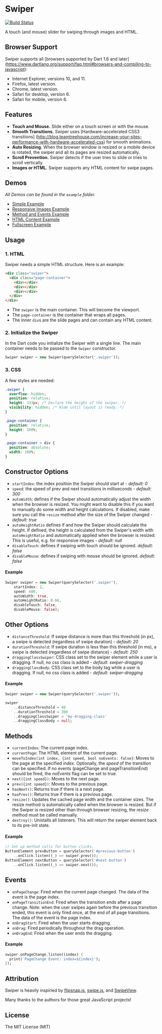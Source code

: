 # Swiper

[![Build Status](https://drone.io/github.com/marcojakob/dart-swiper/status.png)](https://drone.io/github.com/marcojakob/dart-swiper/latest)

A touch (and mouse) slider for swiping through images and HTML.


## Browser Support

Swiper supports all [browsers supported by Dart 1.6 and later]
(https://www.dartlang.org/support/faq.html#browsers-and-compiling-to-javascript):

* Internet Explorer, versions 10, and 11.
* Firefox, latest version.
* Chrome, latest version.
* Safari for desktop, version 6.
* Safari for mobile, version 6.


## Features

* **Touch and Mouse.** Slide either on a touch screen or with the mouse.
* **Smooth Transitions.** Swiper uses [Hardware-accelerated CSS3 transitions]
(http://blog.teamtreehouse.com/increase-your-sites-performance-with-hardware-accelerated-css) 
for smooth animations. 
* **Auto Resizing.** When the browser window is resized or a mobile device is 
rotated, the swiper and all its pages are resized automatically. 
* **Scroll Prevention.** Swiper detects if the user tries to slide or tries to 
scroll vertically.
* **Images or HTML.** Swiper supports any HTML content for swipe pages.


## Demos

*All Demos can be found in the `example` folder.*

* [Simple Example](http://marcojakob.github.io/dart-swiper/simple/)
* [Responsive Images Example](http://marcojakob.github.io/dart-swiper/responsive/)
* [Method and Events Example](http://marcojakob.github.io/dart-swiper/methods_events/)
* [HTML Content Example](http://marcojakob.github.io/dart-swiper/html_content/)
* [Fullscreen Example](http://marcojakob.github.io/dart-swiper/fullscreen/)


## Usage

### 1. HTML

Swiper needs a simple HTML structure. Here is an example:

```HTML
<div class="swiper">
  <div class="page-container">
    <div></div>
    <div></div>
    <div></div>
  </div>
</div>
```

* The `swiper` is the main container. This will become the viewport.
* The `page-container` is the container that wraps all pages.
* The inner `div`s are the slide pages and can contain any HTML content.


### 2. Initialize the Swiper

In the Dart code you initialize the Swiper with a single line. The main 
container needs to be passed to the `Swiper` constructor.

```Dart
Swiper swiper = new Swiper(querySelector('.swiper'));
```


### 3. CSS

A few styles are needed:

```CSS
.swiper {
  overflow: hidden;
  position: relative;
  height: 333px; /* Declare the height of the swiper. */
  visibility: hidden; /* Hide until layout is ready. */
}

.page-container {
  position: relative;
  height: 100%;
}

.page-container > div {
  position: absolute;
  width: 100%;
}
```


## Constructor Options

* `startIndex`: the index position the Swiper should start at - *default: 0*
* `speed`: the speed of prev and next transitions in milliseconds - 
  *default: 300*
* `autoWidth`: defines if the Swiper should automatically adjust the width when 
  the browser is resized. You might want to disable this if you want
  to manually do some width and height calculations. If disabled, make sure
  you call the `resize` method after the size of the Swiper changed - *default: true*
* `autoHeightRatio` defines if and how the Swiper should calculate the 
  height. If defined, the height is calculated from the Swiper's width with 
  `autoHeightRatio` and automatically applied when the browser is resized.
  This is useful, e.g. for responsive images - *default: null*
* `disableTouch`: defines if swiping with touch should be ignored. 
  *default: false*
* `disableMouse`: defines if swiping with mouse should be ignored. 
  *default: false*


#### Example

```Dart
Swiper swiper = new Swiper(querySelector('.swiper'), 
    startIndex: 2,
    speed: 600,
    autoWidth: true,
    autoHeightRatio: 0.66,
    disableTouch: false,
    disableMouse: false);
```


## Other Options

* `distanceThreshold`: If swipe distance is more than this threshold (in px), a 
  swipe is detected (regardless of swipe duration) - *default: 20*
* `durationThreshold`: If swipe duration is less than this threshold (in ms), a 
  swipe is detected (regardless of swipe distance) - *default: 250*
* `draggingClassSwiper`: CSS class set to the swiper element while a user is 
  dragging. If null, no css class is added - *default: swiper-dragging*
* `draggingClassBody`: CSS class set to the body tag while a user is 
  dragging. If null, no css class is added - *default: swiper-dragging*


#### Example

```Dart
Swiper swiper = new Swiper(querySelector('.swiper'));

swiper
    ..distanceThreshold = 40
    ..durationThreshold = 300
    ..draggingClassSwiper = 'my-dragging-class'
    ..draggingClassBody = null;
```


## Methods

* `currentIndex`: The current page index.
* `currentPage`: The HTML element of the current page.
* `moveToIndex(int index, {int speed, bool noEvents: false}`: Moves to the page 
  at the specified *index*. Optionally, the *speed* of the transition can be 
  specified. If no events (pageChange and pageTransitionEnd) should be fired, 
  the *noEvents* flag can be set to true.
* `next({int speed})`: Moves to the next page.
* `prev({int speed})`: Moves to the previous page.
* `hasNext()`: Returns true if there is a next page.
* `hasPrev()`: Returns true if there is a previous page.
* `resize()`: Updates the cached page width and the container sizes. The resize
  method is automatically called when the browser is resized. But if the Swiper
  is resized other than through browser resizing, the *resize* method must be 
  called manually.
* `destroy()`: Unistalls all listeners. This will return the swiper element 
  back to its pre-init state.


#### Example

```Dart
// Set up method calls for button clicks.
ButtonElement prevButton = querySelector('#previous-button')
    ..onClick.listen((_) => swiper.prev());
ButtonElement nextButton = querySelector('#next-button')
    ..onClick.listen((_) => swiper.next());
```

## Events

* `onPageChange`: Fired when the current page changed. The data of the event is 
  the page index.
* `onPageTransitionEnd`: Fired when the transition ends after a page change. 
  Note: when the user swipes again before the previous transition ended, this 
  event is only fired once, at the end of all page transitions. The data of the
  event is the page index.
* `onDragStart`: Fired when the user starts dragging.
* `onDrag`: Fired periodically throughout the drag operation.
* `onDragEnd`: Fired when the user ends the dragging.


#### Example

```Dart
swiper.onPageChange.listen((index) {
  print('PageChange Event: index=${index}');
});
```

## Attribution

Swiper is heavily inspiried by [flipsnap.js](https://github.com/pxgrid/js-flipsnap/), 
[swipe.js](https://github.com/bradbirdsall/Swipe), and
[SwipeView](https://github.com/cubiq/SwipeView).

Many thanks to the authors for those great JavaScript projects! 


## License
The MIT License (MIT)